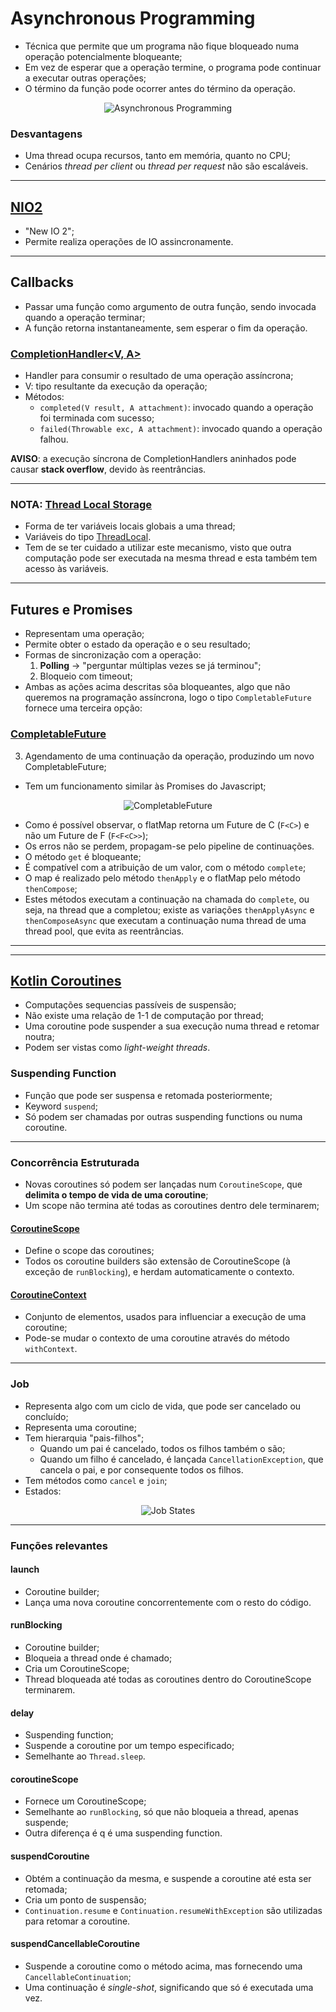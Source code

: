 # Asynchronous Programming

* Técnica que permite que um programa não fique bloqueado numa operação potencialmente bloqueante;
* Em vez de esperar que a operação termine, o programa pode continuar a executar outras operações;
* O término da função pode ocorrer antes do término da operação.

<p align="center">
    <img src="./docs/asynchronous-programming.png" alt="Asynchronous Programming" align="center"/>
</p>

### Desvantagens

* Uma thread ocupa recursos, tanto em memória, quanto no CPU;
* Cenários _thread per client_ ou _thread per request_ não são escaláveis.

---

## [NIO2](https://docs.oracle.com/javase/8/docs/technotes/guides/io/index.html)

* "New IO 2";
* Permite realiza operações de IO assincronamente.

---

## Callbacks

* Passar uma função como argumento de outra função, sendo invocada quando a operação terminar;
* A função retorna instantaneamente, sem esperar o fim da operação.

### [CompletionHandler<V, A>](https://docs.oracle.com/javase/8/docs/api/java/nio/channels/CompletionHandler.html)

* Handler para consumir o resultado de uma operação assíncrona;
* V: tipo resultante da execução da operação;
* Métodos:
  * `completed(V result, A attachment)`: invocado quando a operação foi terminada com sucesso;
  * `failed(Throwable exc, A attachment)`: invocado quando a operação falhou.

**AVISO**: a execução síncrona de CompletionHandlers aninhados pode causar **stack overflow**, devido às reentrâncias.

---

### NOTA: [Thread Local Storage](https://docs.microsoft.com/en-us/cpp/parallel/thread-local-storage-tls?view=msvc-170)

* Forma de ter variáveis locais globais a uma thread;
* Variáveis do tipo [ThreadLocal](https://docs.oracle.com/javase/8/docs/api/java/lang/ThreadLocal.html).
* Tem de se ter cuidado a utilizar este mecanismo, visto que outra computação pode ser executada na mesma thread e esta também tem acesso às variáveis.

---

## Futures e Promises

* Representam uma operação;
* Permite obter o estado da operação e o seu resultado;
* Formas de sincronização com a operação:
  1. **Polling** -> "perguntar múltiplas vezes se já terminou";
  2. Bloqueio com timeout;
* Ambas as ações acima descritas sõa bloqueantes, algo que não queremos na programação assíncrona, logo o tipo `CompletableFuture` fornece uma terceira opção:

### [CompletableFuture](https://docs.oracle.com/javase/8/docs/api/java/util/concurrent/CompletableFuture.html)

3. Agendamento de uma continuação da operação, produzindo um novo CompletableFuture;

* Tem um funcionamento similar às Promises do Javascript;

<p align="center">
    <img src="./docs/completable-future.png" alt="CompletableFuture" align="center"/>
</p>

* Como é possível observar, o flatMap retorna um Future de C (`F<C>`) e não um Future de F<C> (`F<F<C>>`);
* Os erros não se perdem, propagam-se pelo pipeline de continuações.
* O método `get` é bloqueante;
* É compatível com a atribuição de um valor, com o método `complete`;
* O map é realizado pelo método `thenApply` e o flatMap pelo método `thenCompose`;
* Estes métodos executam a continuação na chamada do `complete`, ou seja, na thread que a completou; existe as variações `thenApplyAsync` e `thenComposeAsync` que executam a continuação numa thread de uma thread pool, que evita as reentrâncias.

---
---

## [Kotlin Coroutines](https://kotlinlang.org/docs/coroutines-overview.html)

* Computações sequencias passíveis de suspensão;
* Não existe uma relação de 1-1 de computação por thread;
* Uma coroutine pode suspender a sua execução numa thread e retomar noutra;
* Podem ser vistas como _light-weight threads_.

### Suspending Function

* Função que pode ser suspensa e retomada posteriormente;
* Keyword `suspend`;
* Só podem ser chamadas por outras suspending functions ou numa coroutine.

---

### Concorrência Estruturada

* Novas coroutines só podem ser lançadas num `CoroutineScope`, que **delimita o tempo de vida de uma coroutine**;
* Um scope não termina até todas as coroutines dentro dele terminarem;

#### [CoroutineScope](https://kotlinlang.org/api/kotlinx.coroutines/kotlinx-coroutines-core/kotlinx.coroutines/-coroutine-scope/)

* Define o scope das coroutines;
* Todos os coroutine builders são extensão de CoroutineScope (à exceção de `runBlocking`), e herdam automaticamente o contexto.

#### [CoroutineContext](https://kotlinlang.org/api/latest/jvm/stdlib/kotlin.coroutines/-coroutine-context/)

* Conjunto de elementos, usados para influenciar a execução de uma coroutine;
* Pode-se mudar o contexto de uma coroutine através do método `withContext`.

---

### Job

* Representa algo com um ciclo de vida, que pode ser cancelado ou concluído;
* Representa uma coroutine;
* Tem hierarquia "pais-filhos";
  * Quando um pai é cancelado, todos os filhos também o são;
  * Quando um filho é cancelado, é lançada `CancellationException`, que cancela o pai, e por consequente todos os filhos.
* Tem métodos como `cancel` e `join`;
* Estados:

<p align="center">
    <img src="./docs/job-states.png" alt="Job States" align="center"/>
</p>

---

### Funções relevantes

#### launch

* Coroutine builder;
* Lança uma nova coroutine concorrentemente com o resto do código.

#### runBlocking

* Coroutine builder;
* Bloqueia a thread onde é chamado;
* Cria um CoroutineScope;
* Thread bloqueada até todas as coroutines dentro do CoroutineScope terminarem.

#### delay

* Suspending function;
* Suspende a coroutine por um tempo especificado;
* Semelhante ao `Thread.sleep`.

#### coroutineScope

* Fornece um CoroutineScope;
* Semelhante ao `runBlocking`, só que não bloqueia a thread, apenas suspende;
* Outra diferença é q é uma suspending function.

#### suspendCoroutine

* Obtém a continuação da mesma, e suspende a coroutine até esta ser retomada;
* Cria um ponto de suspensão;
* `Continuation.resume` e `Continuation.resumeWithException` são utilizadas para retomar a coroutine.

#### suspendCancellableCoroutine

* Suspende a coroutine como o método acima, mas fornecendo uma `CancellableContinuation`;
* Uma continuação é _single-shot_, significando que só é executada uma vez.